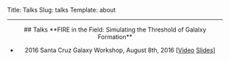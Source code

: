 Title: Talks
Slug: talks
Template: about

<center>
<hr class="small">
## Talks
**FIRE in the Field: Simulating the Threshold of Galalxy Formation**

- 2016 Santa Cruz Galaxy Workshop, August 8th, 2016 [[Video](https://www.youtube.com/watch?v=oMsGIaU-n90&list=PLADvXLMVpdfjCfy4YWTImzuehc8Z49d2o&index=8) [Slides](http://hipacc.ucsc.edu/PDF/2016SCGW/160808_8_Fitts.pdf)]
</center>
